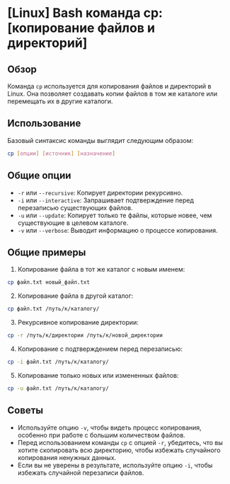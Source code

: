 # [Linux] Bash команда cp: [копирование файлов и директорий]

## Обзор
Команда `cp` используется для копирования файлов и директорий в Linux. Она позволяет создавать копии файлов в том же каталоге или перемещать их в другие каталоги.

## Использование
Базовый синтаксис команды выглядит следующим образом:

```bash
cp [опции] [источник] [назначение]
```

## Общие опции
- `-r` или `--recursive`: Копирует директории рекурсивно.
- `-i` или `--interactive`: Запрашивает подтверждение перед перезаписью существующих файлов.
- `-u` или `--update`: Копирует только те файлы, которые новее, чем существующие в целевом каталоге.
- `-v` или `--verbose`: Выводит информацию о процессе копирования.

## Общие примеры
1. Копирование файла в тот же каталог с новым именем:

```bash
cp файл.txt новый_файл.txt
```

2. Копирование файла в другой каталог:

```bash
cp файл.txt /путь/к/каталогу/
```

3. Рекурсивное копирование директории:

```bash
cp -r /путь/к/директории /путь/к/новой_директории
```

4. Копирование с подтверждением перед перезаписью:

```bash
cp -i файл.txt /путь/к/каталогу/
```

5. Копирование только новых или измененных файлов:

```bash
cp -u файл.txt /путь/к/каталогу/
```

## Советы
- Используйте опцию `-v`, чтобы видеть процесс копирования, особенно при работе с большим количеством файлов.
- Перед использованием команды `cp` с опцией `-r`, убедитесь, что вы хотите скопировать всю директорию, чтобы избежать случайного копирования ненужных данных.
- Если вы не уверены в результате, используйте опцию `-i`, чтобы избежать случайной перезаписи файлов.